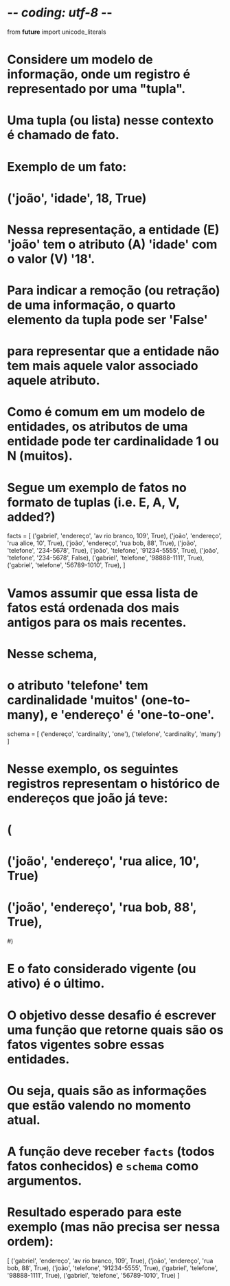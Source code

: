 # -*- coding: utf-8 -*-
from __future__ import unicode_literals

# Considere um modelo de informação, onde um registro é representado por uma "tupla".
# Uma tupla (ou lista) nesse contexto é chamado de fato.

# Exemplo de um fato:
# ('joão', 'idade', 18, True)

# Nessa representação, a entidade (E) 'joão' tem o atributo (A) 'idade' com o valor (V) '18'.

# Para indicar a remoção (ou retração) de uma informação, o quarto elemento da tupla pode ser 'False'
# para representar que a entidade não tem mais aquele valor associado aquele atributo.


# Como é comum em um modelo de entidades, os atributos de uma entidade pode ter cardinalidade 1 ou N (muitos).

# Segue um exemplo de fatos no formato de tuplas (i.e. E, A, V, added?)

facts = [
  ('gabriel', 'endereço', 'av rio branco, 109', True),
  ('joão', 'endereço', 'rua alice, 10', True),
  ('joão', 'endereço', 'rua bob, 88', True),
  ('joão', 'telefone', '234-5678', True),
  ('joão', 'telefone', '91234-5555', True),
  ('joão', 'telefone', '234-5678', False),
  ('gabriel', 'telefone', '98888-1111', True),
  ('gabriel', 'telefone', '56789-1010', True),
]


# Vamos assumir que essa lista de fatos está ordenada dos mais antigos para os mais recentes.


# Nesse schema,
# o atributo 'telefone' tem cardinalidade 'muitos' (one-to-many), e 'endereço' é 'one-to-one'.
schema = [
    ('endereço', 'cardinality', 'one'),
    ('telefone', 'cardinality', 'many')
]


# Nesse exemplo, os seguintes registros representam o histórico de endereços que joão já teve:
#  (
#   ('joão', 'endereço', 'rua alice, 10', True)
#   ('joão', 'endereço', 'rua bob, 88', True),
#)
# E o fato considerado vigente (ou ativo) é o último.


# O objetivo desse desafio é escrever uma função que retorne quais são os fatos vigentes sobre essas entidades.
# Ou seja, quais são as informações que estão valendo no momento atual.
# A função deve receber `facts` (todos fatos conhecidos) e `schema` como argumentos.


# Resultado esperado para este exemplo (mas não precisa ser nessa ordem):
[
  ('gabriel', 'endereço', 'av rio branco, 109', True),
  ('joão', 'endereço', 'rua bob, 88', True),
  ('joão', 'telefone', '91234-5555', True),
  ('gabriel', 'telefone', '98888-1111', True),
  ('gabriel', 'telefone', '56789-1010', True)
]